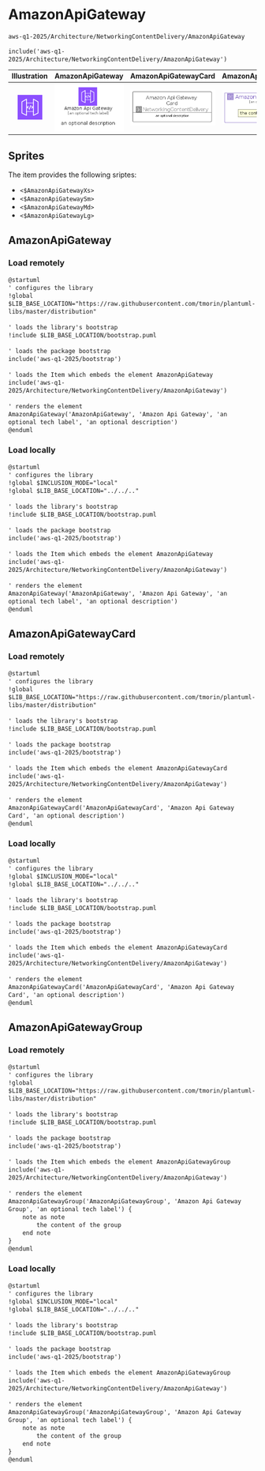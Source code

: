 # AmazonApiGateway


```text
aws-q1-2025/Architecture/NetworkingContentDelivery/AmazonApiGateway
```

```text
include('aws-q1-2025/Architecture/NetworkingContentDelivery/AmazonApiGateway')
```



| Illustration | AmazonApiGateway | AmazonApiGatewayCard | AmazonApiGatewayGroup |
| :---: | :---: | :---: | :---: |
| ![illustration for Illustration](../../../aws-q1-2025/Architecture/NetworkingContentDelivery/AmazonApiGateway.png) | ![illustration for AmazonApiGateway](../../../aws-q1-2025/Architecture/NetworkingContentDelivery/AmazonApiGateway.Local.png) | ![illustration for AmazonApiGatewayCard](../../../aws-q1-2025/Architecture/NetworkingContentDelivery/AmazonApiGatewayCard.Local.png) | ![illustration for AmazonApiGatewayGroup](../../../aws-q1-2025/Architecture/NetworkingContentDelivery/AmazonApiGatewayGroup.Local.png) |



## Sprites
The item provides the following sriptes:

- `<$AmazonApiGatewayXs>`
- `<$AmazonApiGatewaySm>`
- `<$AmazonApiGatewayMd>`
- `<$AmazonApiGatewayLg>`





## AmazonApiGateway

### Load remotely
```plantuml
@startuml
' configures the library
!global $LIB_BASE_LOCATION="https://raw.githubusercontent.com/tmorin/plantuml-libs/master/distribution"

' loads the library's bootstrap
!include $LIB_BASE_LOCATION/bootstrap.puml

' loads the package bootstrap
include('aws-q1-2025/bootstrap')

' loads the Item which embeds the element AmazonApiGateway
include('aws-q1-2025/Architecture/NetworkingContentDelivery/AmazonApiGateway')

' renders the element
AmazonApiGateway('AmazonApiGateway', 'Amazon Api Gateway', 'an optional tech label', 'an optional description')
@enduml
```

### Load locally
```plantuml
@startuml
' configures the library
!global $INCLUSION_MODE="local"
!global $LIB_BASE_LOCATION="../../.."

' loads the library's bootstrap
!include $LIB_BASE_LOCATION/bootstrap.puml

' loads the package bootstrap
include('aws-q1-2025/bootstrap')

' loads the Item which embeds the element AmazonApiGateway
include('aws-q1-2025/Architecture/NetworkingContentDelivery/AmazonApiGateway')

' renders the element
AmazonApiGateway('AmazonApiGateway', 'Amazon Api Gateway', 'an optional tech label', 'an optional description')
@enduml
```

## AmazonApiGatewayCard

### Load remotely
```plantuml
@startuml
' configures the library
!global $LIB_BASE_LOCATION="https://raw.githubusercontent.com/tmorin/plantuml-libs/master/distribution"

' loads the library's bootstrap
!include $LIB_BASE_LOCATION/bootstrap.puml

' loads the package bootstrap
include('aws-q1-2025/bootstrap')

' loads the Item which embeds the element AmazonApiGatewayCard
include('aws-q1-2025/Architecture/NetworkingContentDelivery/AmazonApiGateway')

' renders the element
AmazonApiGatewayCard('AmazonApiGatewayCard', 'Amazon Api Gateway Card', 'an optional description')
@enduml
```

### Load locally
```plantuml
@startuml
' configures the library
!global $INCLUSION_MODE="local"
!global $LIB_BASE_LOCATION="../../.."

' loads the library's bootstrap
!include $LIB_BASE_LOCATION/bootstrap.puml

' loads the package bootstrap
include('aws-q1-2025/bootstrap')

' loads the Item which embeds the element AmazonApiGatewayCard
include('aws-q1-2025/Architecture/NetworkingContentDelivery/AmazonApiGateway')

' renders the element
AmazonApiGatewayCard('AmazonApiGatewayCard', 'Amazon Api Gateway Card', 'an optional description')
@enduml
```

## AmazonApiGatewayGroup

### Load remotely
```plantuml
@startuml
' configures the library
!global $LIB_BASE_LOCATION="https://raw.githubusercontent.com/tmorin/plantuml-libs/master/distribution"

' loads the library's bootstrap
!include $LIB_BASE_LOCATION/bootstrap.puml

' loads the package bootstrap
include('aws-q1-2025/bootstrap')

' loads the Item which embeds the element AmazonApiGatewayGroup
include('aws-q1-2025/Architecture/NetworkingContentDelivery/AmazonApiGateway')

' renders the element
AmazonApiGatewayGroup('AmazonApiGatewayGroup', 'Amazon Api Gateway Group', 'an optional tech label') {
    note as note
        the content of the group
    end note
}
@enduml
```

### Load locally
```plantuml
@startuml
' configures the library
!global $INCLUSION_MODE="local"
!global $LIB_BASE_LOCATION="../../.."

' loads the library's bootstrap
!include $LIB_BASE_LOCATION/bootstrap.puml

' loads the package bootstrap
include('aws-q1-2025/bootstrap')

' loads the Item which embeds the element AmazonApiGatewayGroup
include('aws-q1-2025/Architecture/NetworkingContentDelivery/AmazonApiGateway')

' renders the element
AmazonApiGatewayGroup('AmazonApiGatewayGroup', 'Amazon Api Gateway Group', 'an optional tech label') {
    note as note
        the content of the group
    end note
}
@enduml
```

